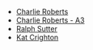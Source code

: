 - [Charlie Roberts](https://github.com/charlieroberts)
- [Charlie Roberts - A3](https://github.com/charlieroberts/screamer)
- [Ralph Sutter](https://editor.p5js.org/rsutter/full/MBbOyiGgQ)  
- [Kat Crighton](http://github.com/hinaccurate)
